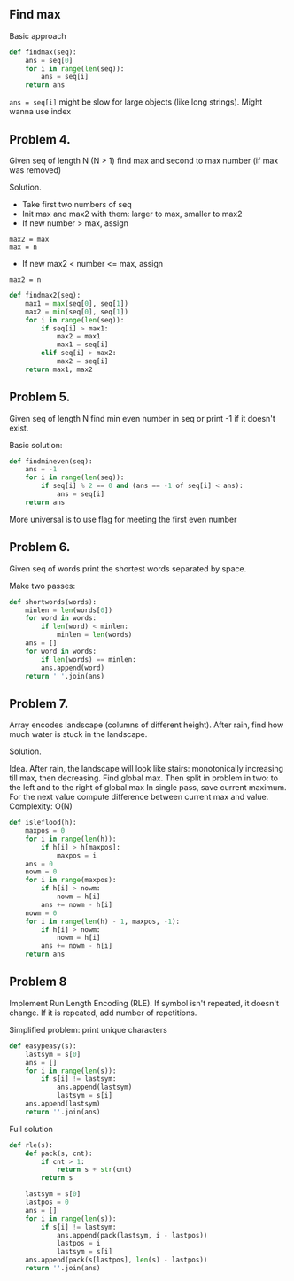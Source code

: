 Find max
--------
Basic approach
```python
def findmax(seq):
    ans = seq[0]
    for i in range(len(seq)):
        ans = seq[i]
    return ans
```

`ans = seq[i]` might be slow for large objects
(like long strings). Might wanna use index


Problem 4.
----------

Given seq of length N (N > 1) find max and second
to max number (if max was removed)


Solution.

- Take first two numbers of seq
- Init max and max2 with them: larger to max,
smaller to max2
- If new number > max, assign
```
max2 = max
max = n
```
- If new max2 < number <= max, assign
```
max2 = n
```

```python
def findmax2(seq):
    max1 = max(seq[0], seq[1])
    max2 = min(seq[0], seq[1])
    for i in range(len(seq)):
        if seq[i] > max1:
            max2 = max1
            max1 = seq[i]
        elif seq[i] > max2:
            max2 = seq[i]
    return max1, max2
```

Problem 5.
---------

Given seq of length N find min even number in seq
or print -1 if it doesn't exist.

Basic solution:
```python
def findmineven(seq):
    ans = -1
    for i in range(len(seq)):
        if seq[i] % 2 == 0 and (ans == -1 of seq[i] < ans):
            ans = seq[i]
    return ans
```

More universal is to use flag for meeting the first even number


Problem 6.
----------

Given seq of words print the shortest words separated by space.

Make two passes:
```python
def shortwords(words):
    minlen = len(words[0])
    for word in words:
        if len(word) < minlen:
            minlen = len(words)
    ans = []
    for word in words:
        if len(words) == minlen:
        ans.append(word)
    return ' '.join(ans)
```

Problem 7.
----------

Array encodes landscape (columns of different height).
After rain, find how much water is stuck in the landscape.

Solution.

Idea. After rain, the landscape will look like stairs:
monotonically increasing till max, then decreasing.
Find global max. Then split in problem in two: to the left
and to the right of global max
In single pass, save current maximum. For the next value
compute difference between current max and value.
Complexity: O(N)

```python
def isleflood(h):
    maxpos = 0
    for i in range(len(h)):
        if h[i] > h[maxpos]:
            maxpos = i
    ans = 0
    nowm = 0
    for i in range(maxpos):
        if h[i] > nowm:
            nowm = h[i]
        ans += nowm - h[i]
    nowm = 0
    for i in range(len(h) - 1, maxpos, -1):
        if h[i] > nowm:
            nowm = h[i]
        ans += nowm - h[i]
    return ans
```


Problem 8
---------

Implement Run Length Encoding (RLE).
If symbol isn't repeated, it doesn't change.
If it is repeated, add number of repetitions.

Simplified problem:
print unique characters

```python
def easypeasy(s):
    lastsym = s[0]
    ans = []
    for i in range(len(s)):
        if s[i] != lastsym:
            ans.append(lastsym)
            lastsym = s[i]
    ans.append(lastsym)
    return ''.join(ans)
```

Full solution

```python
def rle(s):
    def pack(s, cnt):
        if cnt > 1:
            return s + str(cnt)
        return s

    lastsym = s[0]
    lastpos = 0
    ans = []
    for i in range(len(s)):
        if s[i] != lastsym:
            ans.append(pack(lastsym, i - lastpos))
            lastpos = i
            lastsym = s[i]
    ans.append(pack(s[lastpos], len(s) - lastpos))
    return ''.join(ans)
```

